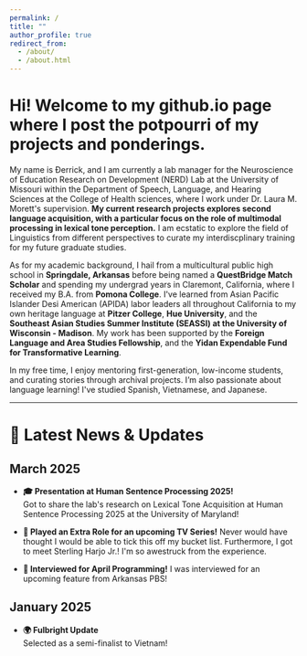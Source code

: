 ```yaml
---
permalink: /
title: ""
author_profile: true
redirect_from: 
  - /about/
  - /about.html
---
```


# Hi! Welcome to my github.io page where I post the potpourri of my projects and ponderings.

My name is Đerrick, and I am currently a lab manager for the Neuroscience of Education Research on Development (NERD) Lab at the University of Missouri within the Department of Speech, Language, and Hearing Sciences at the College of Health sciences, where I work under Dr. Laura M. Morett's supervision. **My current research projects explores second language acquisition, with a particular focus on the role of multimodal processing in lexical tone perception.** I am ecstatic to explore the field of Linguistics from different perspectives to curate my interdiscplinary training for my future graduate studies. 

As for my academic background, I hail from a multicultural public high school in **Springdale, Arkansas** before being named a **QuestBridge Match Scholar** and spending my undergrad years in Claremont, California, where I received my B.A. from **Pomona College**. I've learned from Asian Pacific Islander Desi American (APIDA) labor leaders all throughout California to my own heritage language at **Pitzer College**, **Hue University**, and the **Southeast Asian Studies Summer Institute (SEASSI) at the University of Wisconsin - Madison**. My work has been supported by the **Foreign Language and Area Studies Fellowship**, and the **Yidan Expendable Fund for Transformative Learning**.

In my free time, I enjoy mentoring first-generation, low-income students, and curating stories through archival projects. I’m also passionate about language learning! I've  studied Spanish, Vietnamese, and Japanese.

---

# 📰 Latest News & Updates

## March 2025
- **🎓 Presentation at Human Sentence Processing 2025!**  
  Got to share the lab's research on Lexical Tone Acquisition at Human Sentence Processing 2025 at the University of Maryland!

- **🎥 Played an Extra Role for an upcoming TV Series!**
  Never would have thought I would be able to tick this off my bucket list. Furthermore, I got to meet Sterling Harjo Jr.! I'm so awestruck from the experience.

- **🎥 Interviewed for April Programming!**
  I was interviewed for an upcoming feature from Arkansas PBS!

## January 2025
- **🌍 Fulbright Update**  
  Selected as a semi-finalist to Vietnam!

